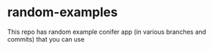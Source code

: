 # random-examples
This repo has random example conifer app (in various branches and commits) that you can use
